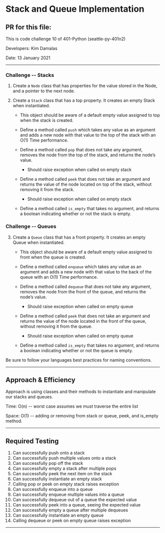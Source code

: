 # Stack and Queue Implementation

## PR for this file: 

This is code challenge 10 of 401-Python (seattle-py-401n2)

Developers: Kim Damalas

Date: 13 January 2021
____________________
### Challenge -- Stacks

1. Create a `Node` class that has properties for the value stored in the Node, and a pointer to the next node.

2. Create a `Stack` class that has a top property. It creates an empty Stack when instantiated.

    - This object should be aware of a default empty value assigned to top when the stack is created.

    - Define a method called `push` which takes any value as an argument and adds a new node with that value to the top of the stack with an O(1) Time performance.

    - Define a method called `pop` that does not take any argument, removes the node from the top of the stack, and returns the node’s value.

        - Should raise exception when called on empty stack

    - Define a method called `peek` that does not take an argument and returns the value of the node located on top of the stack, without removing it from the stack.

        - Should raise exception when called on empty stack

    - Define a method called `is_empty` that takes no argument, and returns a boolean indicating whether or not the stack is empty.

### Challenge -- Queues

3. Create a `Queue` class that has a front property. It creates an empty Queue when instantiated.

    - This object should be aware of a default empty value assigned to front when the queue is created.

    - Define a method called `enqueue` which takes any value as an argument and adds a new node with that value to the back of the queue with an O(1) Time performance.

    - Define a method called `dequeue` that does not take any argument, removes the node from the front of the queue, and returns the node’s value.

        - Should raise exception when called on empty queue

    - Define a method called `peek` that does not take an argument and returns the value of the node located in the front of the queue, without removing it from the queue.

        - Should raise exception when called on empty queue

    - Define a method called `is_empty` that takes no argument, and returns a boolean indicating whether or not the queue is empty.

Be sure to follow your languages best practices for naming conventions.

__________

## Approach & Efficiency

Approach is using classes and their methods to instantiate and manipulate our stacks and queues.  

Time: O(n) -- worst case assumes  we must traverse the entire list

Space: O(1) -- adding or removing from stack or queue, peek, and is_empty method.

_____________
## Required Testing

1. Can successfully push onto a stack
2. Can successfully push multiple values onto a stack
3. Can successfully pop off the stack
4. Can successfully empty a stack after multiple pops
5. Can successfully peek the next item on the stack
6. Can successfully instantiate an empty stack
7. Calling pop or peek on empty stack raises exception
8. Can successfully enqueue into a queue
9. Can successfully enqueue multiple values into a queue
10. Can successfully dequeue out of a queue the expected value
11. Can successfully peek into a queue, seeing the expected value
12. Can successfully empty a queue after multiple dequeues
13. Can successfully instantiate an empty queue
14. Calling dequeue or peek on empty queue raises exception


_________________


